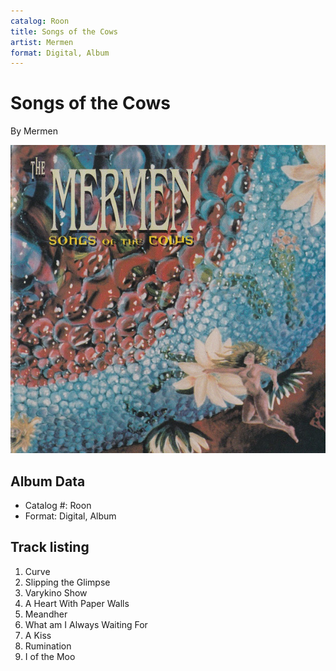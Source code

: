 ```yaml
---
catalog: Roon
title: Songs of the Cows
artist: Mermen
format: Digital, Album
---
```


# Songs of the Cows

By Mermen

![](../../assets/albumcovers/Mermen-Songs_of_the_Cows.png)

## Album Data

- Catalog #: Roon
- Format: Digital, Album


## Track listing


1. Curve
2. Slipping the Glimpse
4. Varykino Show
5. A Heart With Paper Walls
6. Meandher
7. What am I Always Waiting For
8. A Kiss
10. Rumination
11. I of the Moo

